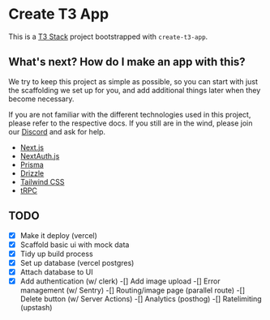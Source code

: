 # Create T3 App

This is a [T3 Stack](https://create.t3.gg/) project bootstrapped with `create-t3-app`.

## What's next? How do I make an app with this?

We try to keep this project as simple as possible, so you can start with just the scaffolding we set up for you, and add additional things later when they become necessary.

If you are not familiar with the different technologies used in this project, please refer to the respective docs. If you still are in the wind, please join our [Discord](https://t3.gg/discord) and ask for help.

- [Next.js](https://nextjs.org)
- [NextAuth.js](https://next-auth.js.org)
- [Prisma](https://prisma.io)
- [Drizzle](https://orm.drizzle.team)
- [Tailwind CSS](https://tailwindcss.com)
- [tRPC](https://trpc.io)

## TODO

-[x] Make it deploy (vercel)
-[x] Scaffold basic ui with mock data
-[x] Tidy up build process
-[x] Set up database (vercel postgres)
-[x] Attach database to UI
-[x] Add authentication (w/ clerk)
-[] Add image upload
-[] Error management (w/ Sentry)
-[] Routing/image page (parallel route)
-[] Delete button (w/ Server Actions)
-[] Analytics (posthog)
-[] Ratelimiting (upstash)
